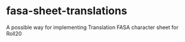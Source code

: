 # fasa-sheet-translations
A possible way for implementing Translation FASA character sheet for Roll20
